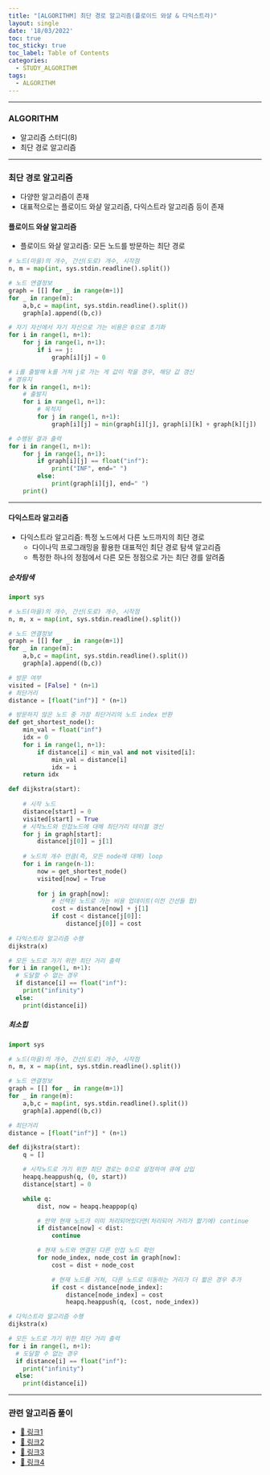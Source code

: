```yaml
---
title: "[ALGORITHM] 최단 경로 알고리즘(플로이드 와샬 & 다익스트라)"
layout: single
date: '18/03/2022'
toc: true
toc_sticky: true
toc_label: Table of Contents
categories:
  - STUDY_ALGORITHM
tags:
  - ALGORITHM
---
```

---
### ALGORITHM
* 알고리즘 스터디(8)
* 최단 경로 알고리즘
    
---

### 최단 경로 알고리즘
* 다양한 알고리즘이 존재
* 대표적으로는 플로이드 와샬 알고리즘, 다익스트라 알고리즘 등이 존재


#### 플로이드 와샬 알고리즘
* 플로이드 와샬 알고리즘: 모든 노드를 방문하는 최단 경로

```python
# 노드(마을)의 개수, 간선(도로) 개수, 시작점
n, m = map(int, sys.stdin.readline().split())

# 노드 연결정보
graph = [[] for _ in range(m+1)]
for _ in range(m):
    a,b,c = map(int, sys.stdin.readline().split())
    graph[a].append((b,c))

# 자기 자신에서 자기 자신으로 가는 비용은 0으로 초기화
for i in range(1, n+1):
    for j in range(1, n+1):
        if i == j:
            graph[i][j] = 0

# i를 출발해 k를 거쳐 j로 가는 게 값이 작을 경우, 해당 값 갱신
# 경유지
for k in range(1, n+1):
    # 출발지    
    for i in range(1, n+1):
        # 목적지
        for j in range(1, n+1):
            graph[i][j] = min(graph[i][j], graph[i][k] + graph[k][j])

# 수행된 결과 출력
for i in range(1, n+1):
    for j in range(1, n+1):
        if graph[i][j] == float("inf"):
            print("INF", end=" ")
        else:
            print(graph[i][j], end=" ")
    print()
```

---

#### 다익스트라 알고리즘
* 다익스트라 알고리즘: 특정 노드에서 다른 노드까지의 최단 경로
    * 다이나믹 프로그래밍을 활용한 대표적인 최단 경로 탐색 알고리즘
    * 특정한 하나의 정점에서 다른 모든 정점으로 가는 최단 경를 알려줌

##### 순차탐색
```python
import sys

# 노드(마을)의 개수, 간선(도로) 개수, 시작점
n, m, x = map(int, sys.stdin.readline().split())

# 노드 연결정보
graph = [[] for _ in range(m+1)]
for _ in range(m):
    a,b,c = map(int, sys.stdin.readline().split())
    graph[a].append((b,c))

# 방문 여부
visited = [False] * (n+1)
# 최단거리
distance = [float("inf")] * (n+1)

# 방문하지 않은 노드 중 가장 최단거리의 노드 index 반환
def get_shortest_node():
    min_val = float("inf")
    idx = 0
    for i in range(1, n+1):
        if distance[i] < min_val and not visited[i]:
            min_val = distance[i]
            idx = i
    return idx

def dijkstra(start):
    
    # 시작 노드
    distance[start] = 0
    visited[start] = True
    # 시작노드와 인접노드에 대해 최단거리 테이블 갱신
    for j in graph[start]:
        distance[j[0]] = j[1]
    
    # 노드의 개수 만큼(즉, 모든 node에 대해) loop
    for i in range(n-1):
        now = get_shortest_node()
        visited[now] = True
        
        for j in graph[now]:
            # 선택된 노드로 가는 비용 업데이트(이전 간선들 합)
            cost = distance[now] + j[1]
            if cost < distance[j[0]]:
                distance[j[0]] = cost
                
# 다익스트라 알고리즘 수행
dijkstra(x)

# 모든 노드로 가기 위한 최단 거리 출력
for i in range(1, n+1):
  # 도달할 수 없는 경우
  if distance[i] == float("inf"):
    print("infinity")
  else:
    print(distance[i])
```

##### 최소힙
```python
import sys

# 노드(마을)의 개수, 간선(도로) 개수, 시작점
n, m, x = map(int, sys.stdin.readline().split())

# 노드 연결정보
graph = [[] for _ in range(m+1)]
for _ in range(m):
    a,b,c = map(int, sys.stdin.readline().split())
    graph[a].append((b,c))

# 최단거리
distance = [float("inf")] * (n+1)

def dijkstra(start):
    q = []

    # 시작노드로 가기 위한 최단 경로는 0으로 설정하여 큐에 삽입
    heapq.heappush(q, (0, start))
    distance[start] = 0

    while q:
        dist, now = heapq.heappop(q)

        # 만약 현재 노드가 이미 처리되어있다면(처리되어 거리가 짧기에) continue
        if distance[now] < dist:
            continue

        # 현재 노드와 연결된 다른 인접 노드 확인
        for node_index, node_cost in graph[now]:
            cost = dist + node_cost

            # 현재 노드를 거쳐, 다른 노드로 이동하는 거리가 더 짧은 경우 추가
            if cost < distance[node_index]:
                distance[node_index] = cost
                heapq.heappush(q, (cost, node_index))

# 다익스트라 알고리즘 수행
dijkstra(x)

# 모든 노드로 가기 위한 최단 거리 출력
for i in range(1, n+1):
  # 도달할 수 없는 경우
  if distance[i] == float("inf"):
    print("infinity")
  else:
    print(distance[i])


```

---

### 관련 알고리즘 풀이
* [🔗 링크1](https://carl020958.github.io/programmers/programmers_coding_test(10)/#배달)
* [🔗 링크2](https://carl020958.github.io/boj/boj(10))
* [🔗 링크3](https://carl020958.github.io/programmers/programmers_coding_test(10)/#가장-먼-노드)
* [🔗 링크4](https://carl020958.github.io/boj/boj(11))